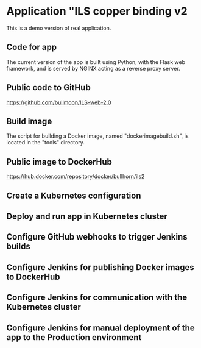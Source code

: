 # Application "ILS copper binding v2
This is a demo version of real application.
## Code for app
The current version of the app is built using Python, with the Flask web framework, and is served by NGINX acting as a reverse proxy server.
## Public code to GitHub
https://github.com/bullmoon/ILS-web-2.0
## Build image
The script for building a Docker image, named "dockerimagebuild.sh", is located in the "tools" directory.
## Public image to DockerHub
https://hub.docker.com/repository/docker/bullhorn/ils2
## Create a Kubernetes configuration
## Deploy and run app in Kubernetes cluster
## Configure GitHub webhooks to trigger Jenkins builds
## Configure Jenkins for publishing Docker images to DockerHub
## Configure Jenkins for communication with the Kubernetes cluster
## Configure Jenkins for manual deployment of the app to the Production environment